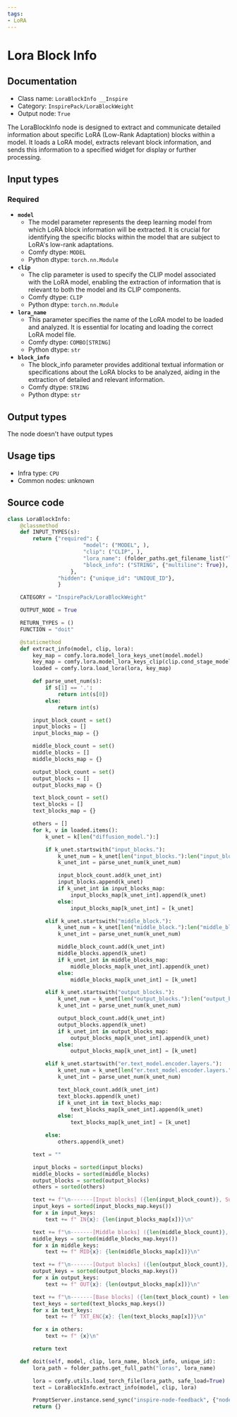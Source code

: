 ```yaml
---
tags:
- LoRA
---
```


# Lora Block Info
## Documentation
- Class name: `LoraBlockInfo __Inspire`
- Category: `InspirePack/LoraBlockWeight`
- Output node: `True`

The LoraBlockInfo node is designed to extract and communicate detailed information about specific LoRA (Low-Rank Adaptation) blocks within a model. It loads a LoRA model, extracts relevant block information, and sends this information to a specified widget for display or further processing.
## Input types
### Required
- **`model`**
    - The model parameter represents the deep learning model from which LoRA block information will be extracted. It is crucial for identifying the specific blocks within the model that are subject to LoRA's low-rank adaptations.
    - Comfy dtype: `MODEL`
    - Python dtype: `torch.nn.Module`
- **`clip`**
    - The clip parameter is used to specify the CLIP model associated with the LoRA model, enabling the extraction of information that is relevant to both the model and its CLIP components.
    - Comfy dtype: `CLIP`
    - Python dtype: `torch.nn.Module`
- **`lora_name`**
    - This parameter specifies the name of the LoRA model to be loaded and analyzed. It is essential for locating and loading the correct LoRA model file.
    - Comfy dtype: `COMBO[STRING]`
    - Python dtype: `str`
- **`block_info`**
    - The block_info parameter provides additional textual information or specifications about the LoRA blocks to be analyzed, aiding in the extraction of detailed and relevant information.
    - Comfy dtype: `STRING`
    - Python dtype: `str`
## Output types
The node doesn't have output types
## Usage tips
- Infra type: `CPU`
- Common nodes: unknown


## Source code
```python
class LoraBlockInfo:
    @classmethod
    def INPUT_TYPES(s):
        return {"required": {
                        "model": ("MODEL", ),
                        "clip": ("CLIP", ),
                        "lora_name": (folder_paths.get_filename_list("loras"), ),
                        "block_info": ("STRING", {"multiline": True}),
                    },
                "hidden": {"unique_id": "UNIQUE_ID"},
                }

    CATEGORY = "InspirePack/LoraBlockWeight"

    OUTPUT_NODE = True

    RETURN_TYPES = ()
    FUNCTION = "doit"

    @staticmethod
    def extract_info(model, clip, lora):
        key_map = comfy.lora.model_lora_keys_unet(model.model)
        key_map = comfy.lora.model_lora_keys_clip(clip.cond_stage_model, key_map)
        loaded = comfy.lora.load_lora(lora, key_map)

        def parse_unet_num(s):
            if s[1] == '.':
                return int(s[0])
            else:
                return int(s)

        input_block_count = set()
        input_blocks = []
        input_blocks_map = {}

        middle_block_count = set()
        middle_blocks = []
        middle_blocks_map = {}

        output_block_count = set()
        output_blocks = []
        output_blocks_map = {}

        text_block_count = set()
        text_blocks = []
        text_blocks_map = {}

        others = []
        for k, v in loaded.items():
            k_unet = k[len("diffusion_model."):]

            if k_unet.startswith("input_blocks."):
                k_unet_num = k_unet[len("input_blocks."):len("input_blocks.")+2]
                k_unet_int = parse_unet_num(k_unet_num)

                input_block_count.add(k_unet_int)
                input_blocks.append(k_unet)
                if k_unet_int in input_blocks_map:
                    input_blocks_map[k_unet_int].append(k_unet)
                else:
                    input_blocks_map[k_unet_int] = [k_unet]

            elif k_unet.startswith("middle_block."):
                k_unet_num = k_unet[len("middle_block."):len("middle_block.")+2]
                k_unet_int = parse_unet_num(k_unet_num)

                middle_block_count.add(k_unet_int)
                middle_blocks.append(k_unet)
                if k_unet_int in middle_blocks_map:
                    middle_blocks_map[k_unet_int].append(k_unet)
                else:
                    middle_blocks_map[k_unet_int] = [k_unet]

            elif k_unet.startswith("output_blocks."):
                k_unet_num = k_unet[len("output_blocks."):len("output_blocks.")+2]
                k_unet_int = parse_unet_num(k_unet_num)

                output_block_count.add(k_unet_int)
                output_blocks.append(k_unet)
                if k_unet_int in output_blocks_map:
                    output_blocks_map[k_unet_int].append(k_unet)
                else:
                    output_blocks_map[k_unet_int] = [k_unet]

            elif k_unet.startswith("er.text_model.encoder.layers."):
                k_unet_num = k_unet[len("er.text_model.encoder.layers."):len("er.text_model.encoder.layers.")+2]
                k_unet_int = parse_unet_num(k_unet_num)

                text_block_count.add(k_unet_int)
                text_blocks.append(k_unet)
                if k_unet_int in text_blocks_map:
                    text_blocks_map[k_unet_int].append(k_unet)
                else:
                    text_blocks_map[k_unet_int] = [k_unet]

            else:
                others.append(k_unet)

        text = ""

        input_blocks = sorted(input_blocks)
        middle_blocks = sorted(middle_blocks)
        output_blocks = sorted(output_blocks)
        others = sorted(others)

        text += f"\n-------[Input blocks] ({len(input_block_count)}, Subs={len(input_blocks)})-------\n"
        input_keys = sorted(input_blocks_map.keys())
        for x in input_keys:
            text += f" IN{x}: {len(input_blocks_map[x])}\n"

        text += f"\n-------[Middle blocks] ({len(middle_block_count)}, Subs={len(middle_blocks)})-------\n"
        middle_keys = sorted(middle_blocks_map.keys())
        for x in middle_keys:
            text += f" MID{x}: {len(middle_blocks_map[x])}\n"

        text += f"\n-------[Output blocks] ({len(output_block_count)}, Subs={len(output_blocks)})-------\n"
        output_keys = sorted(output_blocks_map.keys())
        for x in output_keys:
            text += f" OUT{x}: {len(output_blocks_map[x])}\n"

        text += f"\n-------[Base blocks] ({len(text_block_count) + len(others)}, Subs={len(text_blocks) + len(others)})-------\n"
        text_keys = sorted(text_blocks_map.keys())
        for x in text_keys:
            text += f" TXT_ENC{x}: {len(text_blocks_map[x])}\n"

        for x in others:
            text += f" {x}\n"

        return text

    def doit(self, model, clip, lora_name, block_info, unique_id):
        lora_path = folder_paths.get_full_path("loras", lora_name)

        lora = comfy.utils.load_torch_file(lora_path, safe_load=True)
        text = LoraBlockInfo.extract_info(model, clip, lora)

        PromptServer.instance.send_sync("inspire-node-feedback", {"node_id": unique_id, "widget_name": "block_info", "type": "text", "data": text})
        return {}

```
